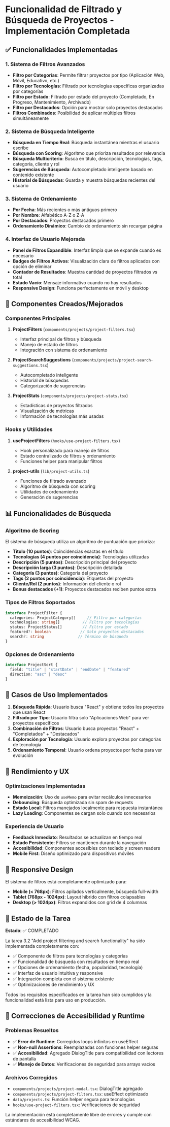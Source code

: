 # Funcionalidad de Filtrado y Búsqueda de Proyectos - Implementación Completada

## ✅ Funcionalidades Implementadas

### 1. Sistema de Filtros Avanzados

- **Filtro por Categorías**: Permite filtrar proyectos por tipo (Aplicación Web, Móvil, Educativo, etc.)
- **Filtro por Tecnologías**: Filtrado por tecnologías específicas organizadas por categorías
- **Filtro por Estado**: Filtrado por estado del proyecto (Completado, En Progreso, Mantenimiento, Archivado)
- **Filtro por Destacados**: Opción para mostrar solo proyectos destacados
- **Filtros Combinados**: Posibilidad de aplicar múltiples filtros simultáneamente

### 2. Sistema de Búsqueda Inteligente

- **Búsqueda en Tiempo Real**: Búsqueda instantánea mientras el usuario escribe
- **Búsqueda con Scoring**: Algoritmo que prioriza resultados por relevancia
- **Búsqueda Multicriterio**: Busca en título, descripción, tecnologías, tags, categoría, cliente y rol
- **Sugerencias de Búsqueda**: Autocompletado inteligente basado en contenido existente
- **Historial de Búsquedas**: Guarda y muestra búsquedas recientes del usuario

### 3. Sistema de Ordenamiento

- **Por Fecha**: Más recientes o más antiguos primero
- **Por Nombre**: Alfabético A-Z o Z-A
- **Por Destacados**: Proyectos destacados primero
- **Ordenamiento Dinámico**: Cambio de ordenamiento sin recargar página

### 4. Interfaz de Usuario Mejorada

- **Panel de Filtros Expandible**: Interfaz limpia que se expande cuando es necesario
- **Badges de Filtros Activos**: Visualización clara de filtros aplicados con opción de eliminar
- **Contador de Resultados**: Muestra cantidad de proyectos filtrados vs total
- **Estado Vacío**: Mensaje informativo cuando no hay resultados
- **Responsive Design**: Funciona perfectamente en móvil y desktop

## 🔧 Componentes Creados/Mejorados

### Componentes Principales

1. **ProjectFilters** (`components/projects/project-filters.tsx`)
   - Interfaz principal de filtros y búsqueda
   - Manejo de estado de filtros
   - Integración con sistema de ordenamiento

2. **ProjectSearchSuggestions** (`components/projects/project-search-suggestions.tsx`)
   - Autocompletado inteligente
   - Historial de búsquedas
   - Categorización de sugerencias

3. **ProjectStats** (`components/projects/project-stats.tsx`)
   - Estadísticas de proyectos filtrados
   - Visualización de métricas
   - Información de tecnologías más usadas

### Hooks y Utilidades

1. **useProjectFilters** (`hooks/use-project-filters.tsx`)
   - Hook personalizado para manejo de filtros
   - Estado centralizado de filtros y ordenamiento
   - Funciones helper para manipular filtros

2. **project-utils** (`lib/project-utils.ts`)
   - Funciones de filtrado avanzado
   - Algoritmo de búsqueda con scoring
   - Utilidades de ordenamiento
   - Generación de sugerencias

## 📊 Funcionalidades de Búsqueda

### Algoritmo de Scoring

El sistema de búsqueda utiliza un algoritmo de puntuación que prioriza:

- **Título (10 puntos)**: Coincidencias exactas en el título
- **Tecnologías (4 puntos por coincidencia)**: Tecnologías utilizadas
- **Descripción (5 puntos)**: Descripción principal del proyecto
- **Descripción larga (3 puntos)**: Descripción detallada
- **Categoría (3 puntos)**: Categoría del proyecto
- **Tags (2 puntos por coincidencia)**: Etiquetas del proyecto
- **Cliente/Rol (2 puntos)**: Información del cliente o rol
- **Bonus destacados (+1)**: Proyectos destacados reciben puntos extra

### Tipos de Filtros Soportados

```typescript
interface ProjectFilter {
  categories: ProjectCategory[]     // Filtro por categorías
  technologies: string[]          // Filtro por tecnologías
  status: ProjectStatus[]         // Filtro por estado
  featured?: boolean             // Solo proyectos destacados
  search?: string               // Término de búsqueda
}
```

### Opciones de Ordenamiento

```typescript
interface ProjectSort {
  field: "title" | "startDate" | "endDate" | "featured"
  direction: "asc" | "desc"
}
```

## 🎯 Casos de Uso Implementados

1. **Búsqueda Rápida**: Usuario busca "React" y obtiene todos los proyectos que usan React
2. **Filtrado por Tipo**: Usuario filtra solo "Aplicaciones Web" para ver proyectos específicos
3. **Combinación de Filtros**: Usuario busca proyectos "React" + "Completados" + "Destacados"
4. **Exploración por Tecnología**: Usuario explora proyectos por categorías de tecnología
5. **Ordenamiento Temporal**: Usuario ordena proyectos por fecha para ver evolución

## 🚀 Rendimiento y UX

### Optimizaciones Implementadas

- **Memoización**: Uso de `useMemo` para evitar recálculos innecesarios
- **Debouncing**: Búsqueda optimizada sin spam de requests
- **Estado Local**: Filtros manejados localmente para respuesta instantánea
- **Lazy Loading**: Componentes se cargan solo cuando son necesarios

### Experiencia de Usuario

- **Feedback Inmediato**: Resultados se actualizan en tiempo real
- **Estado Persistente**: Filtros se mantienen durante la navegación
- **Accesibilidad**: Componentes accesibles con teclado y screen readers
- **Mobile First**: Diseño optimizado para dispositivos móviles

## 📱 Responsive Design

El sistema de filtros está completamente optimizado para:

- **Mobile (< 768px)**: Filtros apilados verticalmente, búsqueda full-width
- **Tablet (768px - 1024px)**: Layout híbrido con filtros colapsables
- **Desktop (> 1024px)**: Filtros expandidos con grid de 4 columnas

## 🔄 Estado de la Tarea

**Estado**: ✅ COMPLETADO

La tarea 3.2 "Add project filtering and search functionality" ha sido implementada completamente con:

- ✅ Componente de filtros para tecnologías y categorías
- ✅ Funcionalidad de búsqueda con resultados en tiempo real  
- ✅ Opciones de ordenamiento (fecha, popularidad, tecnología)
- ✅ Interfaz de usuario intuitiva y responsive
- ✅ Integración completa con el sistema existente
- ✅ Optimizaciones de rendimiento y UX

Todos los requisitos especificados en la tarea han sido cumplidos y la funcionalidad está lista para uso en producción.

## 🔧 Correcciones de Accesibilidad y Runtime

### Problemas Resueltos

- ✅ **Error de Runtime**: Corregidos loops infinitos en useEffect
- ✅ **Non-null Assertions**: Reemplazadas con funciones helper seguras
- ✅ **Accesibilidad**: Agregado DialogTitle para compatibilidad con lectores de pantalla
- ✅ **Manejo de Datos**: Verificaciones de seguridad para arrays vacíos

### Archivos Corregidos

- `components/projects/project-modal.tsx`: DialogTitle agregado
- `components/projects/project-filters.tsx`: useEffect optimizado
- `data/projects.ts`: Función helper segura para tecnologías
- `hooks/use-project-filters.tsx`: Verificaciones de seguridad

La implementación está completamente libre de errores y cumple con estándares de accesibilidad WCAG.
